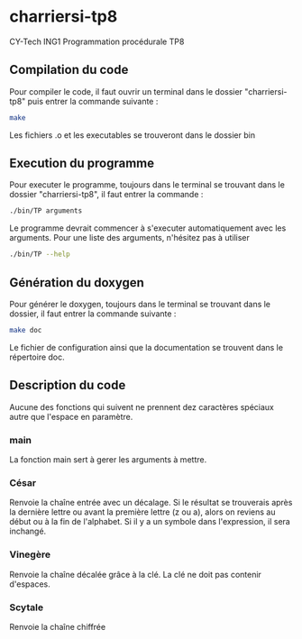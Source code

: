 # charriersi-tp8
CY-Tech ING1 Programmation procédurale TP8

## Compilation du code

Pour compiler le code, il faut ouvrir un terminal dans le dossier "charriersi-tp8" puis entrer la commande suivante :

```bash
make
```

Les fichiers .o et les executables se trouveront dans le dossier bin

## Execution du programme

Pour executer le programme, toujours dans le terminal se trouvant dans le dossier "charriersi-tp8", il faut entrer la commande :

```bash
./bin/TP arguments
```
Le programme devrait commencer à s'executer automatiquement avec les arguments.
Pour une liste des arguments, n'hésitez pas à utiliser

```bash
./bin/TP --help
```

## Génération du doxygen

Pour générer le doxygen, toujours dans le terminal se trouvant dans le dossier, il faut entrer la commande suivante :

```bash
make doc
```
Le fichier de configuration ainsi que la documentation se trouvent dans le répertoire doc.

## Description du code
Aucune des fonctions qui suivent ne prennent dez caractères spéciaux autre que l'espace en paramètre.
### main
La fonction main sert à gerer les arguments à mettre.

### César
Renvoie la chaîne entrée avec un décalage. Si le résultat se trouverais après la dernière lettre ou avant la première lettre (z ou a), alors on reviens au début ou à la fin de l'alphabet.
Si il y a un symbole dans l'expression, il sera inchangé.

### Vinegère
Renvoie la chaîne décalée grâce à la clé.
La clé ne doit pas contenir d'espaces.

### Scytale
Renvoie la chaîne chiffrée
